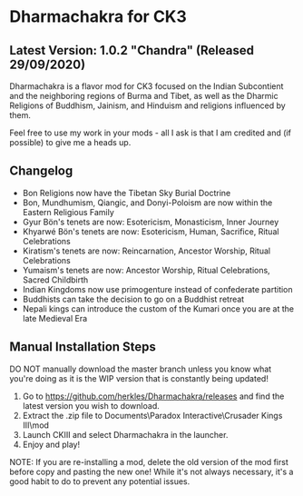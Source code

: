 # Dharmachakra for CK3

## Latest Version: 1.0.2 "Chandra" (Released 29/09/2020)

Dharmachakra is a flavor mod for CK3 focused on the Indian Subcontient and the neighboring regions of Burma and Tibet, as well as the Dharmic Religions of Buddhism, Jainism, and Hinduism and religions influenced by them.

Feel free to use my work in your mods - all I ask is that I am credited and (if possible) to give me a heads up.

## Changelog


- Bon Religions now have the Tibetan Sky Burial Doctrine
- Bon, Mundhumism, Qiangic, and Donyi-Poloism are now within the Eastern Religious Family
- Gyur Bön's tenets are now: Esotericism, Monasticism, Inner Journey
- Khyarwé Bön's tenets are now: Esotericism, Human, Sacrifice, Ritual Celebrations
- Kiratism's tenets are now: Reincarnation, Ancestor Worship, Ritual Celebrations
- Yumaism's tenets are now: Ancestor Worship, Ritual Celebrations, Sacred Childbirth
- Indian Kingdoms now use primogenture instead of confederate partition
- Buddhists can take the decision to go on a Buddhist retreat
- Nepali kings can introduce the custom of the Kumari once you are at the late Medieval Era

## Manual Installation Steps

DO NOT manually download the master branch unless you know what you're doing as it is the WIP version that is constantly being updated!

1. Go to <https://github.com/herkles/Dharmachakra/releases> and find the latest version you wish to download.
2. Extract the .zip file to Documents\Paradox Interactive\Crusader Kings III\mod
3. Launch CKIII and select Dharmachakra in the launcher.
4. Enjoy and play!

NOTE: If you are re-installing a mod, delete the old version of the mod first before copy and pasting the new one! While it's not always necessary, it's a good habit to do to prevent any potential issues.

